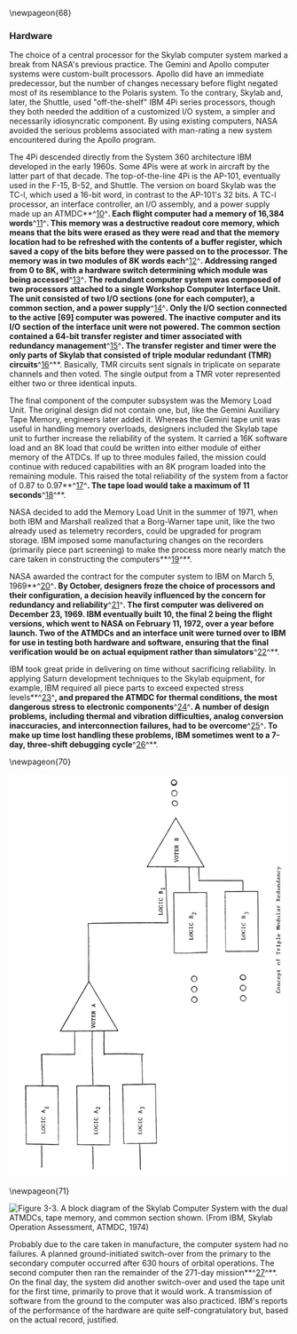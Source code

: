 \newpageon{68}

### Hardware

The choice of a central processor for the Skylab computer
system marked a break from NASA's previous practice. The Gemini and
Apollo computer systems were custom-built processors. Apollo did have an
immediate predecessor, but the number of changes necessary before flight
negated most of its resemblance to the Polaris system. To the contrary,
Skylab and, later, the Shuttle, used "off-the-shelf" IBM 4Pi series
processors, though they both needed the addition of a customized I/O
system, a simpler and necessarily idiosyncratic component. By using
existing computers, NASA avoided the serious problems associated with
man-rating a new system encountered during the Apollo program.

The 4Pi descended directly from the System 360 architecture IBM
developed in the early 1960s. Some 4Pis were at work in aircraft by the
latter part of that decade. The top-of-the-line 4Pi is the AP-101,
eventually used in the F-15, B-52, and Shuttle. The version on board
Skylab was the TC-l, which used a 16-bit word, in contrast to the
AP-101's 32 bits. A TC-l processor, an interface controller, an I/O
assembly, and a power supply made up an ATMDC**^[10](Source3.html)^**.
Each flight computer had a memory of 16,384
words**^[11](Source3.html)^**. This memory was a destructive readout
core memory, which means that the bits were erased as they were read and
that the memory location had to be refreshed with the contents of a
buffer register, which saved a copy of the bits before they were passed
on to the processor. The memory was in two modules of 8K words
each**^[12](Source3.html)^**. Addressing ranged from 0 to 8K, with a
hardware switch determining which module was being
accessed**^[13](Source3.html)^**. The redundant computer system was
composed of two processors attached to a single Workshop Computer
Interface Unit. The unit consisted of two I/O sections (one for each
computer), a common section, and a power supply**^[14](Source3.html)^**.
Only the I/O section connected to the active \[**69**\] computer was
powered. The inactive computer and its I/O section of the interface unit
were not powered. The common section contained a 64-bit transfer
register and timer associated with redundancy
management**^[15](Source3.html)^**. The transfer register and timer were
the only parts of Skylab that consisted of triple modular redundant
(TMR) circuits**^[16](Source3.html)^**. Basically, TMR circuits sent
signals in triplicate on separate channels and then voted. The single
output from a TMR voter represented either two or three identical
inputs.

The final component of the computer subsystem was the Memory Load Unit.
The original design did not contain one, but, like the Gemini Auxiliary
Tape Memory, engineers later added it. Whereas the Gemini tape unit was
useful in handling memory overloads, designers included the Skylab tape
unit to further increase the reliability of the system. It carried a 16K
software load and an 8K load that could be written into either module of
either memory of the ATDCs. If up to three modules failed, the mission
could continue with reduced capabilities with an 8K program loaded into
the remaining module. This raised the total reliability of the system
from a factor of 0.87 to 0.97**^[17](Source3.html)^**. The tape load
would take a maximum of 11 seconds**^[18](Source3.html)^**.

NASA decided to add the Memory Load Unit in the summer of 1971, when
both IBM and Marshall realized that a Borg-Warner tape unit, like the
two already used as telemetry recorders, could be upgraded for program
storage. IBM imposed some manufacturing changes on the recorders
(primarily piece part screening) to make the process more nearly match
the care taken in constructing the computers**^[19](Source3.html)^**.

NASA awarded the contract for the computer system to IBM on March 5,
1969**^[20](Source3.html)^**. By October, designers froze the choice of
processors and their configuration, a decision heavily influenced by the
concern for redundancy and reliability**^[21](Source3.html)^**. The
first computer was delivered on December 23, 1969. IBM eventually built
10, the final 2 being the flight versions, which went to NASA on
February 11, 1972, over a year before launch. Two of the ATMDCs and an
interface unit were turned over to IBM for use in testing both hardware
and software, ensuring that the final verification would be on actual
equipment rather than simulators**^[22](Source3.html)^**.

IBM took great pride in delivering on time without sacrificing
reliability. In applying Saturn development techniques to the Skylab
equipment, for example, IBM required all piece parts to exceed expected
stress levels**^[23](Source3.html)^**, and prepared the ATMDC for
thermal conditions, the most dangerous stress to electronic
components**^[24](Source3.html)^**. A number of design problems,
including thermal and vibration difficulties, analog conversion
inaccuracies, and interconnection failures, had to be
overcome**^[25](Source3.html)^**. To make up time lost handling these
problems, IBM sometimes went to a 7-day, three-shift debugging
cycle**^[26](Source3.html)^**.

\newpageon{70}

![Figure 3-2. The concept of Triple Modular Redundancy.](images/p70.jpg)

\newpageon{71}

![Figure 3-3. A block diagram of the Skylab Computer System with the
dual ATMDCs, tape memory, and common section shown. (From IBM, Skylab
Operation Assessment, ATMDC, 1974)](images/p71.jpg)

Probably due to the care taken in manufacture, the computer system had
no failures. A planned ground-initiated switch-over from the primary to
the secondary computer occurred after 630 hours of orbital operations.
The second computer then ran the remainder of the 271-day
mission**^[27](Source3.html)^**. On the final day, the system did
another switch-over and used the tape unit for the first time, primarily
to prove that it would work. A transmission of software from the ground
to the computer was also practiced. IBM's reports of the performance of
the hardware are quite self-congratulatory but, based on the actual
record, justified.
